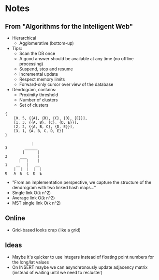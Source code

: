 # Notes

## From "Algorithms for the Intelligent Web"

- Hierarchical
   - Agglomerative (bottom-up) 
- Tips:
   - Scan the DB once
   - A good answer should be available at any time (no offline processing)
   - Suspend, stop and resume
   - Incremental update
   - Respect memory limits
   - Forward-only cursor over view of the database
- Dendogram, contains:
   - Proximity threshold
   - Number of clusters
   - Set of clusters
 
```
{
    [0, 5, {{A}, {B}, {C}, {D}, {E}}],
    [1, 3, {{A, B}, {C}, {D, E}}],
    [2, 2, {{A, B, C}, {D, E}}],
    [3, 1, {A, B, C, D, E}]
}

            |
3        ______
        |      |
2      ___     |
      |   |    |
1    __   |   __ 
    |  |  |  |  |
0   A  B  C  D  E

```

- "From an implementation perspective, we capture the structure of the dendrogram with two linked hash maps..."
- Single link O(k n^2)
- Average link O(k n^2)
- MST single link O(k n^2)

## Online
- Grid-based looks crap (like a grid)


## Ideas
 - Maybe it's quicker to use integers instead of floating point numbers for the long/lat values
 - On INSERT maybe we can asynchronously update adjacency matrix (instead of waiting until we need to recluster)